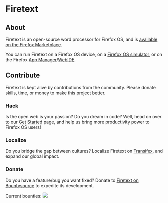 # Firetext
## About
Firetext is an open-source word processor for Firefox OS, and is [available on the Firefox Marketplace](https://marketplace.firefox.com/app/firetext).

You can run Firetext on a Firefox OS device, on a [Firefox OS simulator](https://ftp.mozilla.org/pub/mozilla.org/labs/fxos-simulator/), or on the Firefox [App Manager](https://developer.mozilla.org/Firefox_OS/Using_the_App_Manager)/[WebIDE](https://developer.mozilla.org/docs/Tools/WebIDE).

## Contribute
Firetext is kept alive by contributions from the community. Please donate skills, time, or money to make this project better.

### Hack
Is the open web is your passion? Do you dream in code? Well, head on over to our [Get Started](https://github.com/codexa/firetext/wiki/Get-Started) page, and help us bring more productivity power to Firefox OS users!

### Localize
Do you bridge the gap between cultures? Localize Firetext on [Transifex](https://www.transifex.com/projects/p/firetext/), and expand our global impact.

### Donate
Do you have a feature/bug you want fixed? Donate to [Firetext on Bountysource](https://www.bountysource.com/teams/firetext) to expedite its development.

Current bounties: [![](https://www.bountysource.com/badge/team?team_id=318&style=bounties_received)](https://www.bountysource.com/teams/firetext)
